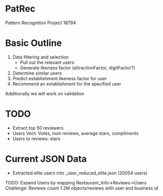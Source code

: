PatRec
======

Pattern Recognition Project 18794

Basic Outline
=============

1) Data filtering and selection
	- Pull out the relevant users
	- Generate likeness factor (attractionFactor, digItFactor?)
2) Determine similar users
3) Predict establishment likeness factor for user
4) Recommend an establishment for the specified user

Additionally we will work on validation

TODO
====
- Extract top 50 reviewers
- Users Vect: Votes, num reviews, average stars, compliments
- Users to reviews: stars

Current JSON Data
=================
- Extracted elite users into _user_reduced_elite.json (20054 users)

TODO: Expand Users by mapping Restaurant_Info->Reviews->Users
Challenge: Reviews count 1.2M objects/reviews with user and business id